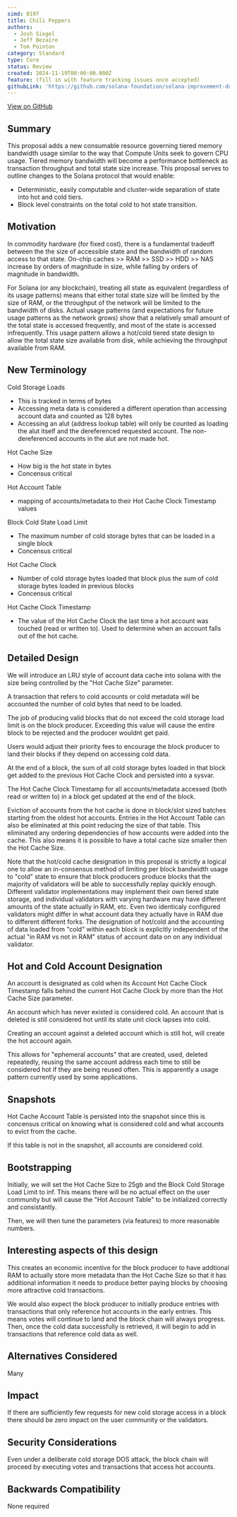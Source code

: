 ```yaml
---
simd: 0197
title: Chili Peppers
authors:
  - Josh Siegel
  - Jeff Bezaire
  - Tom Pointon
category: Standard
type: Core
status: Review
created: 2024-11-19T00:00:00.000Z
feature: (fill in with feature tracking issues once accepted)
githubLink: 'https://github.com/solana-foundation/solana-improvement-documents/pull/197'
---
```

[View on GitHub](https://github.com/solana-foundation/solana-improvement-documents/pull/197)


## Summary

This proposal adds a new consumable resource governing tiered memory
bandwidth usage similar to the way that Compute Units seek to govern
CPU usage. Tiered memory bandwidth will become a performance
bottleneck as transaction throughput and total state size
increase. This proposal serves to outline changes to the Solana
protocol that would enable:

- Deterministic, easily computable and cluster-wide separation of
  state into hot and cold tiers.
- Block level constraints on the total cold to hot state transition.

## Motivation

In commodity hardware (for fixed cost), there is a fundamental
tradeoff between the the size of accessible state and the bandwidth of
random access to that state. On-chip caches >> RAM >> SSD >> HDD >>
NAS increase by orders of magnitude in size, while falling by orders
of magnitude in bandwidth.

For Solana (or any blockchain), treating all state as equivalent
(regardless of its usage patterns) means that either total state size
will be limited by the size of RAM, or the throughput of the network
will be limited to the bandwidth of disks. Actual usage patterns (and
expectations for future usage patterns as the network grows) show that
a relatively small amount of the total state is accessed frequently,
and most of the state is accessed infrequently. This usage pattern
allows a hot/cold tiered state design to allow the total state size
available from disk, while achieving the throughput available from
RAM.

## New Terminology

Cold Storage Loads
  - This is tracked in terms of bytes
  - Accessing meta data is considered a different operation than
    accessing account data and counted as 128 bytes
  - Accessing an alut (address lookup table) will only be counted as
    loading the alut itself and the dereferenced requested account. The
    non-dereferenced accounts in the alut are not made hot.

Hot Cache Size
  - How big is the hot state in bytes
  - Concensus critical

Hot Account Table
  - mapping of accounts/metadata to their Hot Cache Clock Timestamp values

Block Cold State Load Limit
  - The maximum number of cold storage bytes that can be loaded
    in a single block
  - Concensus critical

Hot Cache Clock
  - Number of cold storage bytes loaded that block plus the sum
    of cold storage bytes loaded in previous blocks
  - Concensus critical

Hot Cache Clock Timestamp
  - The value of the Hot Cache Clock the last time a hot account was
    touched (read or written to). Used to determine when an account falls out
    of the hot cache.

## Detailed Design

We will introduce an LRU style of account data cache into solana with
the size being controlled by the "Hot Cache Size" parameter.

A transaction that refers to cold accounts or cold metadata will be
accounted the number of cold bytes that need to be loaded.

The job of producing valid blocks that do not exceed the cold storage
load limit is on the block producer.  Exceeding this value will cause
the entire block to be rejected and the producer wouldnt get paid.

Users would adjust their priority fees to encourage the block
producer to land their blocks if they depend on accessing cold
data.

At the end of a block, the sum of all cold storage bytes loaded in
that block get added to the previous Hot Cache Clock and persisted
into a sysvar.

The Hot Cache Clock Timestamp for all accounts/metadata accessed (both read or
written to) in a block get updated at the end of the block.

Eviction of accounts from the hot cache is done in block/slot sized
batches starting from the oldest hot accounts. Entries in the Hot Account Table
can also be eliminated at this point reducing the size of that table. This
eliminated any ordering dependencies of how accounts were added into the cache.
This also means it is possible to have a total cache size smaller then the Hot
Cache Size.

Note that the hot/cold cache designation in this proposal is strictly a logical
one to allow an in-consensus method of limiting per block bandwidth usage to
"cold" state to ensure that block producers produce blocks that the
majority of validators will be able to successfully replay quickly enough.
Different validator implementations may implement their own tiered state
storage, and individual validators with varying hardware may have different
amounts of the state actually in RAM, etc. Even two identicaly configured
validators might differ in what account data they actually have in RAM due
to different different forks. The designation of hot/cold and the
accounting of data loaded from "cold" within each block is explicitly
independent of the actual "in RAM vs not in RAM" status of account data on on
any individual validator.

## Hot and Cold Account Designation

An account is designated as cold when its Account Hot Cache Clock Timestamp
falls behind the current Hot Cache Clock by more than the Hot Cache
Size parameter.

An account which has never existed is considered cold. An account that is
deleted is still considered hot until its state unit clock lapses into
cold.

Creating an account against a deleted account which is still hot, will create
the hot account again.

This allows for "ephemeral accounts" that are created, used, deleted
repeatedly, reusing the same account address each time to still be considered
hot if they are being reused often. This is apparently a usage pattern
currently used by some applications.

## Snapshots

Hot Cache Account Table is persisted into the snapshot since this
is concensus critical on knowing what is considered cold and what
accounts to evict from the cache.

If this table is not in the snapshot, all accounts are considered cold.

## Bootstrapping

Initially, we will set the Hot Cache Size to 25gb and the Block Cold
Storage Load Limit to inf.   This means there will be no actual effect
on the user community but will cause the "Hot Account Table" to
be initialized correctly and consistantly.

Then, we will then tune the parameters (via features) to more
reasonable numbers.

## Interesting aspects of this design

This creates an economic incentive for the block producer to have addtional RAM
to actually store more metadata than the Hot Cache Size so that it has
additional information it needs to produce better paying blocks by
choosing more attractive cold transactions.

We would also expect the block producer to initially produce entries
with transactions that only reference hot accounts in the early
entries.  This means votes will continue to land and the block chain
will always progress.   Then, once the cold data successfully is
retrieved, it will begin to add in transactions that reference cold
data as well.

## Alternatives Considered

Many

## Impact

If there are sufficiently few requests for new cold storage access in
a block there should be zero impact on the user community or the
validators.

## Security Considerations

Even under a deliberate cold storage DOS attack, the block
chain will proceed by executing votes and transactions that access hot accounts.

## Backwards Compatibility

None required
